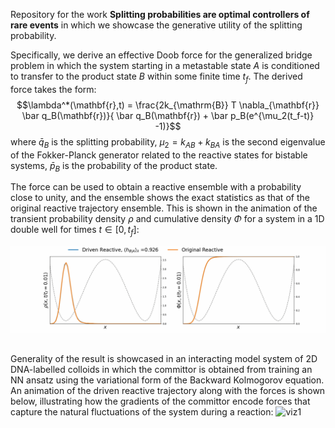 Repository for the work **Splitting probabilities are optimal controllers of rare events** in which we showcase the generative utility of the splitting probability. 

Specifically, we derive an effective Doob force for the generalized bridge problem in which the system starting in a metastable state $A$ is conditioned to transfer to the product state $B$ within some finite time $t_f$. The derived force takes the form:
$$\lambda^*(\mathbf{r},t) = \frac{2k_{\mathrm{B}} T \nabla_{\mathbf{r}} \bar q_B(\mathbf{r})}{ \bar q_B(\mathbf{r}) + \bar p_B(e^{\mu_2(t_f-t)} -1)}$$
where $\bar q_B$ is the splitting probability, $\mu_2 = k_{AB} + k_{BA}$ is the second eigenvalue of the Fokker-Planck generator related to the reactive states for bistable systems, $\bar p_B$ is the probability of the product state.

The force can be used to obtain a reactive ensemble with a probability close to unity, and the ensemble shows the exact statistics as that of the original reactive trajectory ensemble. This is shown in the animation of the transient probability density $\rho$ and cumulative density $\Phi$ for a system in a 1D double well for times $t\in[0,t_f]$:

![viz1](https://github.com/ansingh1214/Splitting-Optimal/blob/main/jupyter_data/1D_DW_rho.gif)

## ##

Generality of the result is showcased in an interacting model system of 2D DNA-labelled colloids in which the committor is obtained from training an NN ansatz using the variational form of the Backward Kolmogorov equation. An animation of the driven reactive trajectory along with the forces is shown below, illustrating how the gradients of the committor encode forces that capture the natural fluctuations of the system during a reaction:
![viz1](https://github.com/ansingh1214/Splitting-Optimal/blob/main/jupyter_data/1.gif)

## ##
